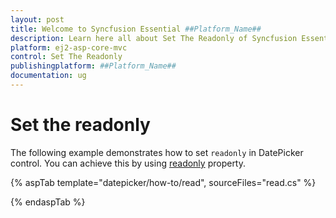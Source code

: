 ```yaml
---
layout: post
title: Welcome to Syncfusion Essential ##Platform_Name##
description: Learn here all about Set The Readonly of Syncfusion Essential ##Platform_Name## widgets based on HTML5 and jQuery.
platform: ej2-asp-core-mvc
control: Set The Readonly
publishingplatform: ##Platform_Name##
documentation: ug
---
```



# Set the readonly

The following example demonstrates how to set `readonly` in DatePicker control.
You can achieve this by using [readonly](https://help.syncfusion.com/cr/aspnetcore-js2/Syncfusion.EJ2.Calendars.DatePicker.html#Syncfusion_EJ2_Calendars_DatePicker_Readonly) property.

{% aspTab template="datepicker/how-to/read", sourceFiles="read.cs" %}

{% endaspTab %}
